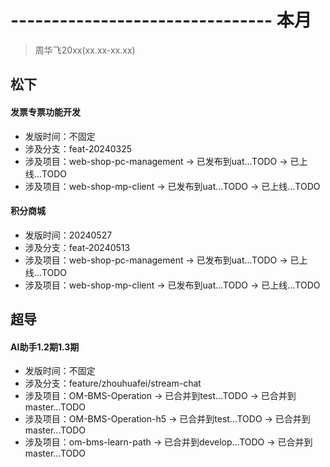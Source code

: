 # -------------------------------- 本月
> 周华飞20xx(xx.xx-xx.xx)
## 松下
#### 发票专票功能开发
* 发版时间：不固定
* 涉及分支：feat-20240325
* 涉及项目：web-shop-pc-management -> 已发布到uat...TODO -> 已上线...TODO
* 涉及项目：web-shop-mp-client -> 已发布到uat...TODO -> 已上线...TODO
#### 积分商城
* 发版时间：20240527
* 涉及分支：feat-20240513
* 涉及项目：web-shop-pc-management -> 已发布到uat...TODO -> 已上线...TODO
* 涉及项目：web-shop-mp-client -> 已发布到uat...TODO -> 已上线...TODO
## 超导
#### AI助手1.2期1.3期
* 发版时间：不固定
* 涉及分支：feature/zhouhuafei/stream-chat
* 涉及项目：OM-BMS-Operation -> 已合并到test...TODO -> 已合并到master...TODO
* 涉及项目：OM-BMS-Operation-h5 -> 已合并到test...TODO -> 已合并到master...TODO
* 涉及项目：om-bms-learn-path -> 已合并到develop...TODO -> 已合并到master...TODO
